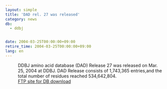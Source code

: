 ```yaml
---
layout: simple
title: 'DAD rel. 27 was released'
category: news
db:
  - ddbj


date: 2004-03-25T00:00:00+09:00
retire_time: 2004-03-25T00:00:00+09:00
lang: en
---
```


<dd>DDBJ amino acid database (DAD) Release 27 was released on Mar. 25, 2004 at DDBJ. DAD Release consists of 1,743,365 entries,and the total number of residues reached 534,642,804.<br>
<dd><a href="/services/index-e.html ">FTP site for DB download</a></dd>
</dd>
